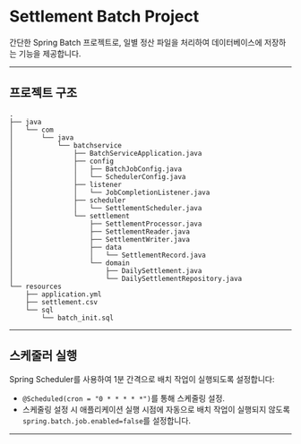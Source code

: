 # Settlement Batch Project

간단한 Spring Batch 프로젝트로, 일별 정산 파일을 처리하여 데이터베이스에 저장하는 기능을 제공합니다.

---

## **프로젝트 구조**

```
.
├── java
│   └── com
│       └── java
│           └── batchservice
│               ├── BatchServiceApplication.java
│               ├── config
│               │   ├── BatchJobConfig.java
│               │   └── SchedulerConfig.java
│               ├── listener
│               │   └── JobCompletionListener.java
│               ├── scheduler
│               │   └── SettlementScheduler.java
│               └── settlement
│                   ├── SettlementProcessor.java
│                   ├── SettlementReader.java
│                   ├── SettlementWriter.java
│                   ├── data
│                   │   └── SettlementRecord.java
│                   └── domain
│                       ├── DailySettlement.java
│                       └── DailySettlementRepository.java
└── resources
    ├── application.yml
    ├── settlement.csv
    └── sql
        └── batch_init.sql

```

---

## **스케줄러 실행**

Spring Scheduler를 사용하여 1분 간격으로 배치 작업이 실행되도록 설정합니다:

- `@Scheduled(cron = "0 * * * * *")`를 통해 스케줄링 설정.
- 스케줄링 설정 시 애플리케이션 실행 시점에 자동으로 배치 작업이 실행되지 않도록 `spring.batch.job.enabled=false`를 설정합니다.

---
